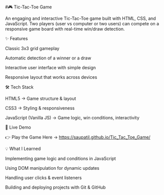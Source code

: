 #🎮 Tic-Tac-Toe Game

An engaging and interactive Tic-Tac-Toe game built with HTML, CSS, and JavaScript.
Two players (user vs computer or two users) can compete on a responsive game board with real-time win/draw detection.

✨ Features

Classic 3x3 grid gameplay

Automatic detection of a winner or a draw

Interactive user interface with simple design

Responsive layout that works across devices

🛠 Tech Stack

HTML5 → Game structure & layout

CSS3 → Styling & responsiveness

JavaScript (Vanilla JS) → Game logic, win conditions, interactivity

🔗 Live Demo

👉 Play the Game Here → https://saupatil.github.io/Tic_Tac_Toe_Game/

💡 What I Learned

Implementing game logic and conditions in JavaScript

Using DOM manipulation for dynamic updates

Handling user clicks & event listeners

Building and deploying projects with Git & GitHub
